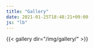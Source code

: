 ```yaml
---
title: "Gallery"
date: 2021-01-25T18:48:21+09:00
js: "lb"
---
```

{{< gallery dir="/img/gallery/" >}}